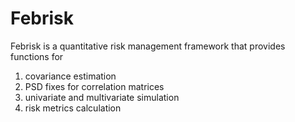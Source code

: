 # Febrisk
Febrisk is a quantitative risk management framework that provides functions for 

1. covariance estimation
2. PSD fixes for correlation matrices
3. univariate and multivariate simulation
4. risk metrics calculation

